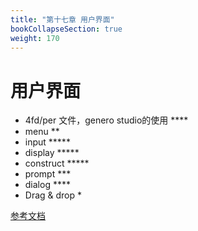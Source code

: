 ```yaml
---
title: "第十七章 用户界面"
bookCollapseSection: true
weight: 170
---
```


# 用户界面

+ 4fd/per 文件，genero studio的使用 ****
+ menu **
+ input *****
+ display *****
+ construct *****
+ prompt ***
+ dialog ****
+ Drag & drop *

[参考文档](./Genero%20BDL%20HB%205.2%20簡.pdf)